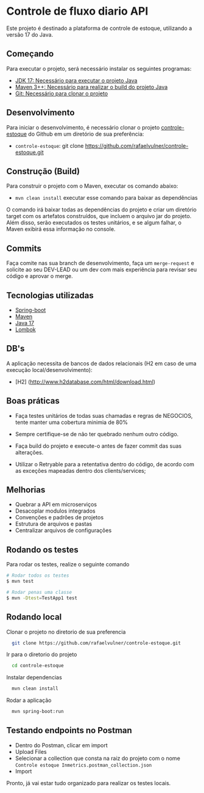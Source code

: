 # Controle de fluxo diario API
Este projeto é destinado a plataforma de controle de estoque, utilizando a versão 17 do
 Java.


## Começando

Para executar o projeto, será necessário instalar os seguintes programas:

- [JDK 17: Necessário para executar o projeto Java](https://www.oracle.com/java/technologies/downloads/#java17)
- [Maven 3++: Necessário para realizar o build do projeto Java](https://maven.apache.org/download.cgi)
- [Git: Necessário para clonar o projeto](https://git-scm.com/)


## Desenvolvimento

Para iniciar o desenvolvimento, é necessário clonar o projeto [controle-estoque](https://github.com/rafaelvulner/controle-estoque.git) do Github em um diretório de sua preferência:

- `controle-estoque`: git clone https://github.com/rafaelvulner/controle-estoque.git


## Construção (Build)

Para construir o projeto com o Maven, executar os comando abaixo:

- `mvn clean install` executar esse comando para baixar as dependências

O comando irá baixar todas as dependências do projeto e criar um diretório target com os artefatos construídos, que incluem o arquivo jar do projeto. Além disso, serão executados os testes unitários, e se algum falhar, o Maven exibirá essa informação no console.


## Commits

Faça comite nas sua branch de desenvolvimento, faça um `merge-request` e solicite ao seu DEV-LEAD ou um dev com mais experiência para revisar seu código e aprovar o merge.


## Tecnologias utilizadas

 - [Spring-boot](https://docs.spring.io/spring-boot/docs/current/maven-plugin/usage.html)
 - [Maven](https://maven.apache.org/index.html)
 - [Java 17](https://www.oracle.com/java/technologies/downloads/#java17)
 - [Lombok](https://projectlombok.org/)

## DB's

A aplicação necessita de bancos de dados relacionais (H2 em caso de uma execução local/desenvolvimento):

 - [H2] (http://www.h2database.com/html/download.html)

## Boas práticas

- Faça testes unitários de todas suas chamadas e regras de NEGOCIOS, tente manter uma cobertura minimia de 80%
 
- Sempre certifique-se de não ter quebrado nenhum outro código.

- Faça build do projeto e execute-o antes de fazer commit das suas alterações.

- Utilizar o Retryable para a retentativa dentro do código, de acordo com as exceções mapeadas dentro dos clients/services; 

## Melhorias

- Quebrar a API em microserviços
- Desacoplar modulos integrados
- Convenções e padrões de projetos 
- Estrutura de arquivos e pastas
- Centralizar arquivos de configurações



## Rodando os testes 

Para rodar os testes, realize o seguinte comando

```bash
# Rodar todos os testes 
$ mvn test

# Rodar penas uma classe
$ mvn -Dtest=TestApp1 test
```


## Rodando local

Clonar o projeto no diretorio de sua preferencia

```bash
  git clone https://github.com/rafaelvulner/controle-estoque.git
```

Ir para o diretorio do projeto

```bash
  cd controle-estoque
```

Instalar dependencias

```bash
  mvn clean install
```

Rodar a aplicação

```bash
  mvn spring-boot:run
```

## Testando endpoints no Postman

- Dentro do Postman, clicar em import
- Upload Files
- Selecionar a collection que consta na raiz do projeto com o nome `Controle estoque Inmetrics.postman_collection.json`
- Import

Pronto, já vai estar tudo organizado para realizar os testes locais.

